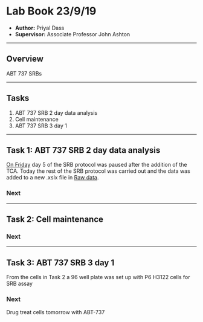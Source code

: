 # Lab Book 23/9/19
- **Author:** Priyal Dass
- **Supervisor:** Associate Professor John Ashton
------------------------------------------------------------------
## Overview

ABT 737 SRBs

------------------------------------------------------------------
## Tasks

1. ABT 737 SRB 2 day data analysis
2. Cell maintenance
3. ABT 737 SRB 3 day 1

------------------------------------------------------------------
## Task 1: ABT 737 SRB 2 day data analysis

[On Friday](../Daily_lab_book/LB_19-09-20.md) day 5 of the SRB protocol was paused after the addition of the TCA. Today the rest of the SRB protocol was carried out and the data was added to a new .xslx file in [Raw data](../Raw_SRB_data/ABT-737_only).

### Next

------------------------------------------------------------------
## Task 2: Cell maintenance


### Next

------------------------------------------------------------------
## Task 3: ABT 737 SRB 3 day 1

From the cells in Task 2 a 96 well plate was set up with P6 H3122 cells for SRB assay

### Next
Drug treat cells tomorrow with ABT-737
